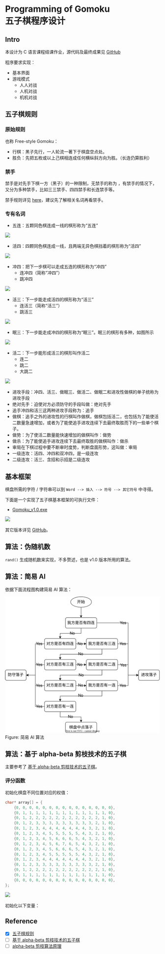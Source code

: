 # Programming of Gomoku<br>五子棋程序设计

## Intro

本设计为 C 语言课程结课作业，源代码及最终成果见 [GitHub](https://github.com/YiDingg/Gomoku/releases)

程序要求实现：

- 基本界面
- 游戏模式
  - 人人对战
  - 人机对战
  - 机机对战

## 五子棋规则


### 原始规则

也称 Free-style Gomoku：

- 行棋：黑子先行，一人轮流一著下于棋盘空点处。
- 胜负：先把五枚或以上己棋相连成任何横纵斜方向为胜。（长连仍算胜利）

### 禁手

禁手是对先手下棋一方（黑子）的一种限制，无禁手的称为 ，有禁手的情况下，又分为多种禁手，比如三三禁手、四四禁手和长连禁手等。

禁手规则详见 [here](https://www.zhihu.com/question/375400094/answer/2454295442)，建议先了解相关名词再看禁手。

### 专有名词

- 五连：五颗同色棋连成一线的棋形称为“五连”

<div class="center"><img src="https://imagebank-0.oss-cn-beijing.aliyuncs.com/VS-PicGo/2024-08-30-16-50-00_Gomoku.jpg"/></div>

- 活四：四颗同色棋连成一线，且两端无异色棋挡着的棋形称为“活四”

<div class="center"><img src="https://imagebank-0.oss-cn-beijing.aliyuncs.com/VS-PicGo/2024-08-30-16-51-02_Gomoku.jpg"/></div>

- 冲四：把下一步棋可以走成五连的棋形称为“冲四”
  - 连冲四（简称“冲四”）
  - 跳冲四

<div class="center"><img src="https://imagebank-0.oss-cn-beijing.aliyuncs.com/VS-PicGo/2024-08-30-16-50-28_Gomoku.jpg"/></div>


- 活三：下一步能走成活四的棋形称为“活三”
  - 连活三（简称“活三”）
  - 跳活三

<div class="center"><img src="https://imagebank-0.oss-cn-beijing.aliyuncs.com/VS-PicGo/2024-08-30-16-52-34_Gomoku.jpg"/></div>

- 眠三：下一步能走成冲四的棋形称为“眠三”。眠三的棋形有多种，如图所示

<div class="center"><img src="https://imagebank-0.oss-cn-beijing.aliyuncs.com/VS-PicGo/2024-08-30-16-53-13_Gomoku.jpg"/></div>

- 活二：下一步能形成活三的棋形叫作活二
  - 连二
  - 跳二
  - 大跳二

<div class="center"><img src="https://imagebank-0.oss-cn-beijing.aliyuncs.com/VS-PicGo/2024-08-30-16-55-37_Gomoku.jpg"/></div>

- 进攻手段：冲四、活三、做眠三、做活二、做眠二和进攻性做棋的单子统称为进攻手段
- 绝对先手：迫使对方必须防守的手段叫做：绝对先手
- 追手冲四和活三这两种进攻手段称为：追手
- 做棋：追手之外的进攻性的行棋叫作做棋，做棋包括活二，也包括为了能使活二数量急速增加，或者为了能使追手进攻连续下去最终取胜而下的一些单个棋子。
- 做势：为了使活二数量能快速增加的做棋叫作：做势
- 做杀：为了能使追手进攻连续下去最终取胜的做棋叫作：做杀
- 审局在下棋过程中要不断审时度势，判断盘面形势，这叫做：审局
- 一级连攻：活四、冲四和双冲四，是一级连攻
- 二级连攻：活三、含招和示招是二级连攻

## 基本框架

棋盘所需的字符 / 字符串可以到 `Word --> 插入 --> 符号 --> 其它符号` 中寻得。

下面是一个实现了五子棋基本框架的可执行文件：
- [Gomoku_v1.0.exe](https://www.writebug.com/static/uploads/2024/8/30/3a4188ed213009acb30f695c62f2d840.exe)

<div class="center"><img src="https://imagebank-0.oss-cn-beijing.aliyuncs.com/VS-PicGo/2024-08-30-16-33-33_Gomoku.jpg"/></div>

其它版本详见 [GitHub](https://github.com/YiDingg/Gomoku/releases)。

## 算法：伪随机数

`rand()` 生成随机数来实现，不多赘述，也是 v1.0 版本所用的算法。

## 算法：简易 AI

依据下面流程图构建简易 AI 算法：

<div class='center'><img src='assets/draw.ioFiles/Gomoku_AI_Easy.drawio.svg' alt='img'/>
<div class='caption'>Figure: 简易 AI 算法</div></div>




## 算法：基于 alpha-beta 剪枝技术的五子棋

主要参考了 [基于 alpha-beta 剪枝技术的五子棋](https://zhuanlan.zhihu.com/p/593096861)。

### 评分函数

初始化棋盘不同位置对应的权值：

``` c
char* array[] = {
    {0, 0, 0, 0, 0, 0, 0, 0, 0, 0, 0, 0, 0, 0, 0},
    {0, 1, 1, 1, 1, 1, 1, 1, 1, 1, 1, 1, 1, 1, 0},
    {0, 1, 2, 2, 2, 2, 2, 2, 2, 2, 2, 2, 2, 1, 0},
    {0, 1, 2, 3, 3, 3, 3, 3, 3, 3, 3, 3, 2, 1, 0},
    {0, 1, 2, 3, 4, 4, 4, 4, 4, 4, 4, 3, 2, 1, 0},
    {0, 1, 2, 3, 4, 5, 5, 5, 5, 5, 4, 3, 2, 1, 0},
    {0, 1, 2, 3, 4, 5, 6, 6, 6, 5, 4, 3, 2, 1, 0},
    {0, 1, 2, 3, 4, 5, 6, 7, 6, 5, 4, 3, 2, 1, 0},
    {0, 1, 2, 3, 4, 5, 6, 6, 6, 5, 4, 3, 2, 1, 0},
    {0, 1, 2, 3, 4, 5, 5, 5, 5, 5, 4, 3, 2, 1, 0},
    {0, 1, 2, 3, 4, 4, 4, 4, 4, 4, 4, 3, 2, 1, 0},
    {0, 1, 2, 3, 3, 3, 3, 3, 3, 3, 3, 3, 2, 1, 0},
    {0, 1, 2, 2, 2, 2, 2, 2, 2, 2, 2, 2, 2, 1, 0},
    {0, 1, 1, 1, 1, 1, 1, 1, 1, 1, 1, 1, 1, 1, 0},
    {0, 0, 0, 0, 0, 0, 0, 0, 0, 0, 0, 0, 0, 0, 0},
};
```

<div class="center"><img src="https://imagebank-0.oss-cn-beijing.aliyuncs.com/VS-PicGo/2024-08-30-17-02-47_Gomoku.jpg"/></div>

初始化以下变量：

## Reference

- [x] [五子棋规则](https://www.zhihu.com/question/375400094/answer/2454295442)
- [ ] [基于 alpha-beta 剪枝技术的五子棋](https://zhuanlan.zhihu.com/p/593096861)
- [ ] [alpha-beta 剪枝算法原理](https://blog.csdn.net/moonlight11111/article/details/124208342)
